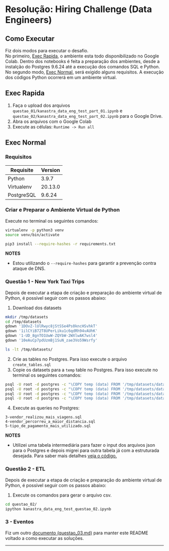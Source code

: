 # Resolução: Hiring Challenge (Data Engineers)

## Como Executar
Fiz dois modos para executar o desafio.
<br/>
No primeiro, [Exec Rapida](#exec-rapida), o ambiente esta todo disponibilizado no Google Colab. Dentro dos notebooks é feita a preparação dos ambientes, desde a instalção do Postgres 9.6.24 até a execução dos comandos SQL e Python.
<br/>
No segundo modo, [Exec Normal](#exec-normal), será exigido alguns requisitos. A execução dos códigos Python ocorrerá em um ambiente virtual.

## Exec Rapida
1. Faça o upload dos arquivos `questao_01/kanastra_data_eng_test_part_01.ipynb` e `questao_02/kanastra_data_eng_test_part_02.ipynb` para o Google Drive.
2. Abra os arquivos com o Google Colab
3. Execute as células: `Runtime -> Run all`

## Exec Normal
### Requisitos

| Requisite  | Version |
| ---------- | ------- |
| Python     | 3.9.7   |
| Virtualenv | 20.13.0 |
| PostgreSQL | 9.6.24  |

### Criar e Preparar o Ambiente Virtual de Python
Execute no terminal os seguintes comandos:
```bash
virtualenv -p python3 venv
source venv/bin/activate

pip3 install --require-hashes -r requirements.txt
```

**NOTES** 
- Estou utilizando o `--require-hashes` para garantir a prevenção contra ataque de DNS.

### Questão 1 - New York Taxi Trips
Depois de executar a etapa de criação e preparação do ambiente virtual de Python, é possível seguir com os passos abaixo:
1. Download dos datasets
```bash
mkdir /tmp/datasets 
cd /tmp/datasets
gdown '1DOvZ-lUlRwyc8jStSSe4Ps0kncHSvhkT'
gdown '1ilCYiB72T8UPerLiku1c6qdRh94vAUhK'
gdown '1-UD_8gnTO1UwW-ZQYbW-2WXlwAK7wsl4'
gdown '10eAuCp7pdUzmBj1SuN_zae3Vo59Wsrfy'

ls -lt /tmp/datasets/
```
2. Crie as tables no Postgres. Para isso execute o arquivo `create_tables.sql`
3. Copie os datasets para a `temp` table no Postgres. Para isso execute no terminal os seguintes comandos:
```bash
psql -U root -d postgres -c "\COPY temp (data) FROM '/tmp/datasets/data-nyctaxi-trips-2009.json';"
psql -U root -d postgres -c "\COPY temp (data) FROM '/tmp/datasets/data-nyctaxi-trips-2010.json';"
psql -U root -d postgres -c "\COPY temp (data) FROM '/tmp/datasets/data-nyctaxi-trips-2011.json';"
psql -U root -d postgres -c "\COPY temp (data) FROM '/tmp/datasets/data-nyctaxi-trips-2012.json';"
```
4. Execute as queries no Postgres:
```
3-vendor_realizou_mais_viagens.sql
4-vendor_percorreu_a_maior_distancia.sql
5-tipo_de_pagamento_mais_utilizado.sql
```

**NOTES**
- Utilizei uma tabela intermediária para fazer o input dos arquivos json para o Postgres e depois migrei para outra tabela já com a estruturada desejada. Para saber mais detalhes [veja o código.](questao_01/kanastra_data_eng_test_questao_01.ipynb)


### Questão 2 - ETL
Depois de executar a etapa de criação e preparação do ambiente virtual de Python, é possível seguir com os passos abaixo:

1. Execute os comandos para gerar o arquivo csv.
```bash
cd questao_02/
ipython kanastra_data_eng_test_questao_02.ipynb
```

### 3 - Eventos
Fiz um outro [documento (questao_03.md)](questao_03.md) para manter este README voltado a como executar as soluções. 

---
